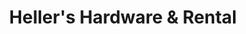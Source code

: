 ---
title: "Heller's Hardware & Rental"
url: /newport/hellers-hardware-und-rental/
shop: Eisenwaren
---